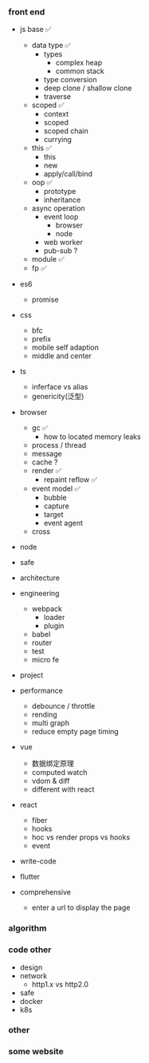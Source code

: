 

### front end
  - js base ✅
    - data type ✅
      - types 
        - complex heap
        - common stack
      - type conversion 
      - deep clone / shallow clone
      - traverse
    - scoped ✅
      - context
      - scoped
      - scoped chain
      - currying
    - this ✅
      - this
      - new
      - apply/call/bind
    - oop ✅
      - prototype 
      - inheritance
    - async operation
      - event loop 
        - browser 
        - node
      - web worker
      - pub-sub ?
    - module ✅
    - fp ✅
  - es6
    - promise
  - css
    - bfc
    - prefix
    - mobile self adaption
    - middle and center
  - ts
    - inferface vs alias
    - genericity(泛型)
  - browser
    - gc ✅
      - how to located memory leaks
    - process / thread
    - message
    - cache  ?
    - render ✅ 
      - repaint reflow ✅
    - event model  ✅
      - bubble
      - capture
      - target
      - event agent
    - cross
  - node
  - safe
  - architecture
  - engineering
    - webpack
      - loader
      - plugin
    - babel
    - router
    - test 
    - micro fe

  - project
  - performance
     - debounce / throttle
     - rending 
     - multi graph
     - reduce empty page timing
  - vue
    - 数据绑定原理
    - computed watch
    - vdom & diff
    - different with react

  - react
    - fiber
    - hooks 
    - hoc vs render props vs hooks
    - event
  - write-code
  - flutter
  - comprehensive
    - enter a url to display the page

### algorithm


### code other
  - design
  - network
    - http1.x vs http2.0
  - safe
  - docker
  - k8s

### other



### some website



